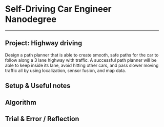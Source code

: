 # Self-Driving Car Engineer Nanodegree

---

## Project: **Highway driving** 

Design a path planner that is able to create smooth, safe paths for the car to follow along a 3 lane highway with traffic. A successful path planner will be able to keep inside its lane, avoid hitting other cars, and pass slower moving traffic all by using localization, sensor fusion, and map data.

## Setup & Useful notes

## Algorithm

## Trial & Error / Reflection
